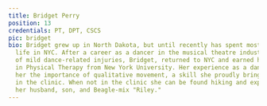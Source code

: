 ```yaml
---
title: Bridget Perry
position: 13
credentials: PT, DPT, CSCS
pic: bridget
bio: Bridget grew up in North Dakota, but until recently has spent most of her adult
  life in NYC. After a career as a dancer in the musical theatre industry and a plethora
  of mild dance-related injuries, Bridget, returned to NYC and earned her Doctorate
  in Physical Therapy from New York University. Her experience as a dancer has taught
  her the importance of qualitative movement, a skill she proudly brings to her clients
  in the clinic. When not in the clinic she can be found hiking and exploring CA with
  her husband, son, and Beagle-mix "Riley."
---
```


